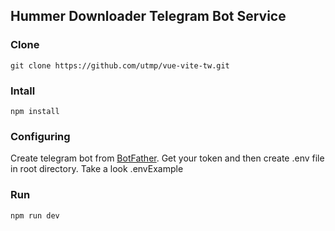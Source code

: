 ## Hummer Downloader Telegram Bot Service

### Clone 
``` 
git clone https://github.com/utmp/vue-vite-tw.git
```
### Intall
```
npm install
```
### Configuring
Create telegram bot from [BotFather]('https://t.me/BotFather'). Get your token and then create .env file in root directory. Take a look .envExample
### Run 
```
npm run dev
```